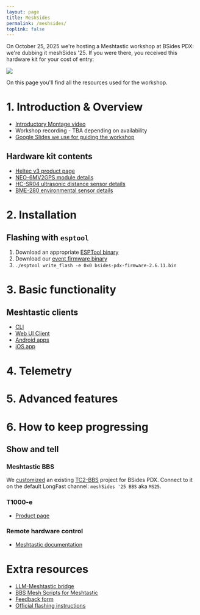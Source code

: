```yaml
---
layout: page
title: MeshSides
permalink: /meshsides/
toplink: false
---
```


On October 25, 2025 we're hosting a Meshtastic workshop at BSides PDX: we're dubbing it meshSides '25. If you were there, you received this hardware kit for your cost of entry:

![](assets/meshsides-kit.png)

On this page you'll find all the resources used for the workshop.

# 1. Introduction & Overview

- [Introductory Montage video](https://www.youtube.com/watch?v=fmEhItNW0Q0)
- Workshop recording - TBA depending on availability
- [Google Slides we use for guiding the workshop](https://docs.google.com/presentation/d/1NV6DDtEID5ZnrtPdnQmO0WdO0rxEEhatJCHDJl_QeSA/edit)

## Hardware kit contents

- [Heltec v3 product page](https://heltec.org/project/wifi-lora-32-v3/)
- [NEO-6MV2GPS module details](https://components101.com/modules/neo-6mv2-gps-module)
- [HC-SR04 ultrasonic distance sensor details](https://projecthub.arduino.cc/Isaac100/getting-started-with-the-hc-sr04-ultrasonic-sensor-7cabe1)
- [BME-280 environmental sensor details](https://randomnerdtutorials.com/bme280-sensor-arduino-pressure-temperature-humidity/)

# 2. Installation

## Flashing with `esptool`

1. Download an appropriate [ESPTool binary](https://github.com/espressif/esptool/releases/tag/v4.10.0)
1. Download our [event firmware binary](https://drive.google.com/drive/folders/1UPdN6XeaiWWb94XXDGoKej2iUTjExevO)
1. `./esptool write_flash -e 0x0 bsides-pdx-firmware-2.6.11.bin`

# 3. Basic functionality

## Meshtastic clients

- [CLI](https://meshtastic.org/docs/software/python/cli/installation/)
- [Web UI Client](https://client.meshtastic.org/)
- [Android apps](https://meshtastic.org/docs/software/android/installation/)
- [iOS app](https://apple.co/3Auysep)

# 4. Telemetry

# 5. Advanced features

# 6. How to keep progressing

## Show and tell

### Meshtastic BBS

We [customized](https://github.com/Cool-Consulting-LLC/meshsides-bbs) an existing [TC2-BBS](https://github.com/TheCommsChannel/TC2-BBS-mesh/) project for BSides PDX. Connect to it on the default LongFast channel: `meshSides '25 BBS` aka `MS25`.

### T1000-e

- [Product page](https://www.seeedstudio.com/SenseCAP-Card-Tracker-T1000-E-for-Meshtastic-p-5913.html)

### Remote hardware control

- [Meshtastic documentation](https://meshtastic.org/docs/configuration/module/remote-hardware/)

# Extra resources

- [LLM-Meshtastic bridge](https://github.com/fiquett/llm-meshtastic-bridge)
- [BBS Mesh Scripts for Meshtastic](https://github.com/SpudGunMan/meshing-around)
- [Feedback form](https://meshsides-feedback.coolconsulting.lol)
- [Official flashing instructions](https://meshtastic.org/docs/getting-started/)
